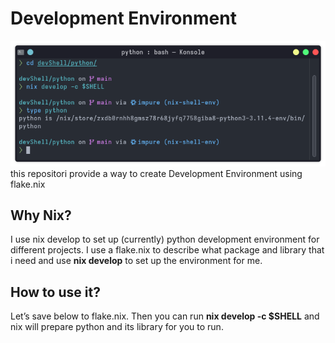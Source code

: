 # Development Environment
![alt text](https://github.com/kemalmao19/devShell/blob/main/gallery/shell.png?raw=true "Python DevShell")
this repositori provide a way to create Development Environment using flake.nix

## Why Nix?
I use nix develop to set up (currently) python development environment for different projects. 
I use a flake.nix to describe what package and library that i need and use **nix develop** to set up the environment for me.

## How to use it?
Let’s save below to flake.nix. 
Then you can run  **nix develop -c $SHELL** and nix will prepare python and its library for you to run. 